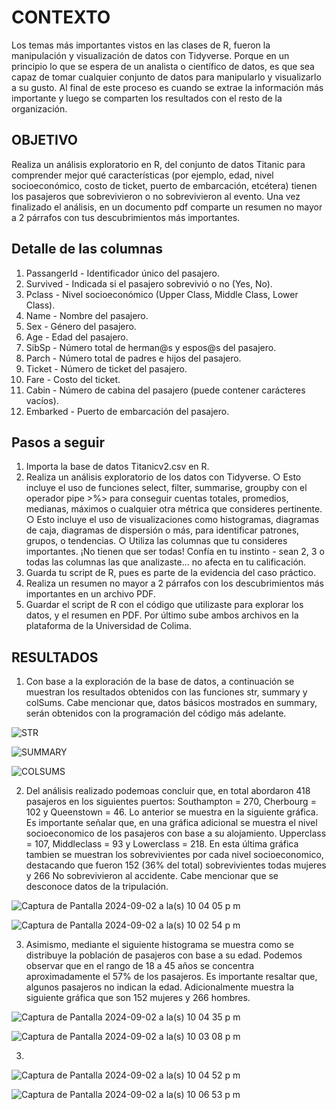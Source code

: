 # CONTEXTO

Los temas más importantes vistos en las clases de R, fueron la manipulación y visualización de datos con Tidyverse. Porque en un principio lo que se espera de un analista o científico de datos, es que sea capaz de tomar cualquier conjunto de datos para manipularlo y visualizarlo a su gusto. Al final de este proceso es cuando se extrae la información más importante y luego se comparten los resultados con el resto de la organización.

## OBJETIVO

Realiza un análisis exploratorio en R, del conjunto de datos Titanic para comprender mejor qué características (por ejemplo, edad, nivel socioeconómico, costo de ticket, puerto de embarcación, etcétera) tienen los pasajeros que sobrevivieron o no sobrevivieron al evento. Una vez finalizado el análisis, en un documento pdf comparte un resumen no mayor a 2 párrafos con tus descubrimientos más importantes.

## Detalle de las columnas

1. PassangerId - Identificador único del pasajero.
2. Survived - Indicada si el pasajero sobrevivió o no (Yes, No).
3. Pclass - Nivel socioeconómico (Upper Class, Middle Class, Lower Class).
4. Name - Nombre del pasajero.
5. Sex - Género del pasajero.
6. Age - Edad del pasajero.
7. SibSp - Número total de herman@s y espos@s del pasajero.
8. Parch - Número total de padres e hijos del pasajero.
9. Ticket - Número de ticket del pasajero.
10. Fare - Costo del ticket.
11. Cabin - Número de cabina del pasajero (puede contener carácteres vacíos).
12. Embarked - Puerto de embarcación del pasajero.

## Pasos a seguir

1. Importa la base de datos Titanicv2.csv en R.
2. Realiza un análisis exploratorio de los datos con Tidyverse.
○ Esto incluye el uso de funciones select, filter, summarise, groupby con el operador pipe >%> para conseguir cuentas totales, promedios, medianas,
máximos o cualquier otra métrica que consideres pertinente.
○ Esto incluye el uso de visualizaciones como histogramas, diagramas de caja, diagramas de dispersión o más, para identificar patrones, grupos, o
tendencias.
○ Utiliza las columnas que tu consideres importantes. ¡No tienen que ser todas!
Confía en tu instinto - sean 2, 3 o todas las columnas las que analizaste... no afecta en tu calificación.
3. Guarda tu script de R, pues es parte de la evidencia del caso práctico.
4. Realiza un resumen no mayor a 2 párrafos con los descubrimientos más importantes en un archivo PDF.
5. Guardar el script de R con el código que utilizaste para explorar los datos, y el resumen en PDF. Por último sube ambos archivos en la plataforma de la Universidad de Colima.


## RESULTADOS

1. Con base a la exploración de la base de datos, a continuación se muestran los resultados obtenidos con las funciones  str, summary y colSums. Cabe mencionar que, datos básicos mostrados en summary, serán obtenidos con la programación del código más adelante.

![STR](https://github.com/user-attachments/assets/4914541c-86e8-4ed7-9b20-e60aa685bf2b)


![SUMMARY](https://github.com/user-attachments/assets/88533c47-2bdd-44ed-b7a7-278aa09fd3c6)


![COLSUMS](https://github.com/user-attachments/assets/4dc296bd-987d-41e1-b13f-af37a3fd719c)


2. Del análisis realizado podemoas concluir que,  en total abordaron 418 pasajeros en los siguientes puertos: Southampton = 270, Cherbourg = 102 y Queenstown = 46. Lo anterior se muestra en la siguiente gráfica. Es importante señalar que, en una gráfica adicional se muestra el nivel socioeconomico de los pasajeros con base a su alojamiento. Upperclass = 107,  Middleclass = 93 y Lowerclass = 218. En esta última gráfica tambien se muestran los sobrevivientes por cada nivel socioeconomico, destacando que fueron 152 (36% del total) sobrevivientes todas mujeres y 266 No sobrevivieron al accidente. Cabe mencionar que se desconoce datos de la tripulación.

![Captura de Pantalla 2024-09-02 a la(s) 10 04 05 p m](https://github.com/user-attachments/assets/6e4ce7a5-0223-4b02-bd45-05226d7d8b0b)


![Captura de Pantalla 2024-09-02 a la(s) 10 02 54 p m](https://github.com/user-attachments/assets/11415206-0dab-408b-b5b2-278176c1affe)



3. Asimismo, mediante el siguiente histograma se muestra como se distribuye la población de pasajeros con base a su edad. Podemos observar que en el rango de 18 a 45 años se concentra aproximadamente el 57% de los pasajeros. Es importante resaltar que, algunos pasajeros no indican la edad. Adicionalmente muestra la siguiente gráfica que son 152 mujeres y 266 hombres.


![Captura de Pantalla 2024-09-02 a la(s) 10 04 35 p m](https://github.com/user-attachments/assets/ef3c0d2c-a01d-4b87-bc18-370588aca46b)

![Captura de Pantalla 2024-09-02 a la(s) 10 03 08 p m](https://github.com/user-attachments/assets/f4b9c0df-698a-4b39-8713-f29f3b5c45f5)


3. 


![Captura de Pantalla 2024-09-02 a la(s) 10 04 52 p m](https://github.com/user-attachments/assets/20ed17ec-cb60-429f-813b-3d9bf270c24e)


![Captura de Pantalla 2024-09-02 a la(s) 10 06 53 p m](https://github.com/user-attachments/assets/ce9d4342-3781-46b4-916f-3d4ef271d67b)





